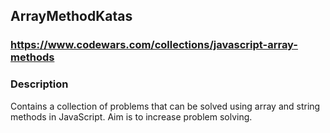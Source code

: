 ## ArrayMethodKatas

### https://www.codewars.com/collections/javascript-array-methods

### Description
Contains a collection of problems that can be solved using array and string methods in JavaScript. Aim is to increase problem solving.